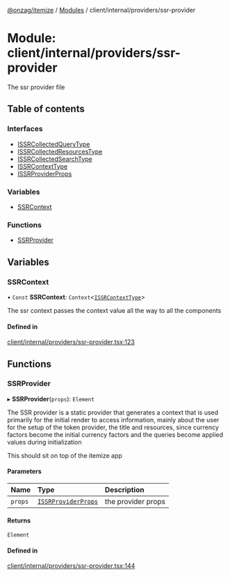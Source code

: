 [@onzag/itemize](../README.md) / [Modules](../modules.md) / client/internal/providers/ssr-provider

# Module: client/internal/providers/ssr-provider

The ssr provider file

## Table of contents

### Interfaces

- [ISSRCollectedQueryType](../interfaces/client_internal_providers_ssr_provider.ISSRCollectedQueryType.md)
- [ISSRCollectedResourcesType](../interfaces/client_internal_providers_ssr_provider.ISSRCollectedResourcesType.md)
- [ISSRCollectedSearchType](../interfaces/client_internal_providers_ssr_provider.ISSRCollectedSearchType.md)
- [ISSRContextType](../interfaces/client_internal_providers_ssr_provider.ISSRContextType.md)
- [ISSRProviderProps](../interfaces/client_internal_providers_ssr_provider.ISSRProviderProps.md)

### Variables

- [SSRContext](client_internal_providers_ssr_provider.md#ssrcontext)

### Functions

- [SSRProvider](client_internal_providers_ssr_provider.md#ssrprovider)

## Variables

### SSRContext

• `Const` **SSRContext**: `Context`\<[`ISSRContextType`](../interfaces/client_internal_providers_ssr_provider.ISSRContextType.md)\>

The ssr context passes the context value all the way to all the components

#### Defined in

[client/internal/providers/ssr-provider.tsx:123](https://github.com/onzag/itemize/blob/73e0c39e/client/internal/providers/ssr-provider.tsx#L123)

## Functions

### SSRProvider

▸ **SSRProvider**(`props`): `Element`

The SSR provider is a static provider that generates a context that is used
primarily for the initial render to access information, mainly about the user
for the setup of the token provider, the title and resources, since currency
factors become the initial currency factors and the queries become applied
values during initialization

This should sit on top of the itemize app

#### Parameters

| Name | Type | Description |
| :------ | :------ | :------ |
| `props` | [`ISSRProviderProps`](../interfaces/client_internal_providers_ssr_provider.ISSRProviderProps.md) | the provider props |

#### Returns

`Element`

#### Defined in

[client/internal/providers/ssr-provider.tsx:144](https://github.com/onzag/itemize/blob/73e0c39e/client/internal/providers/ssr-provider.tsx#L144)

